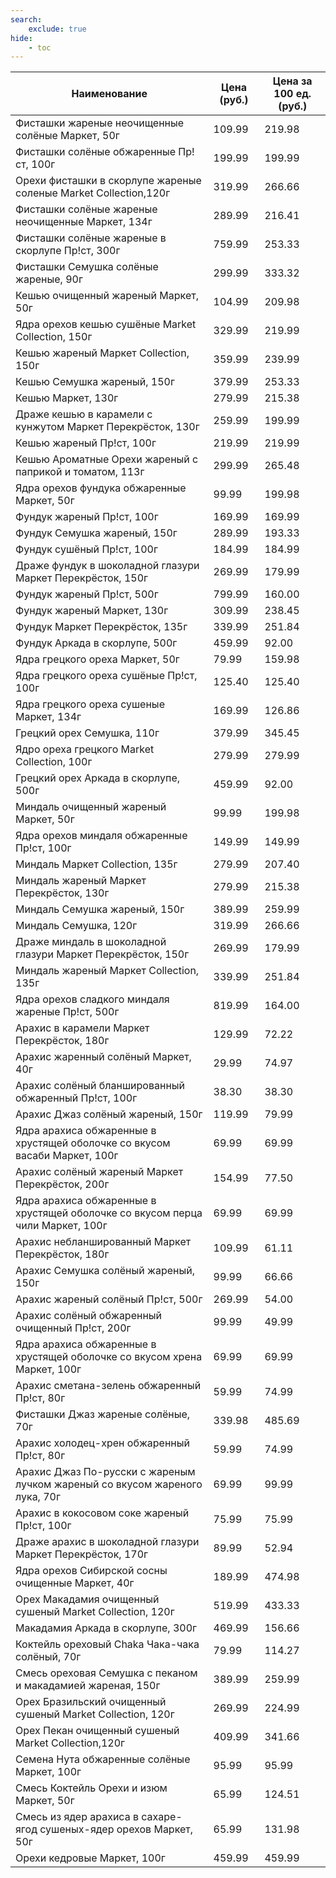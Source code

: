 ```yaml
---
search:
    exclude: true
hide:
    - toc
---
```


| Наименование | Цена (руб.) | Цена за 100 ед. (руб.) |
| -- | -- | -- |
| Фисташки жареные неочищенные солёные Маркет, 50г | 109.99 | 219.98 |
| Фисташки солёные обжаренные Пр!ст, 100г | 199.99 | 199.99 |
| Орехи фисташки в скорлупе жареные соленые Market Collection,120г | 319.99 | 266.66 |
| Фисташки солёные жареные неочищенные Маркет, 134г | 289.99 | 216.41 |
| Фисташки солёные жареные в скорлупе Пр!ст, 300г | 759.99 | 253.33 |
| Фисташки Семушка солёные жареные, 90г | 299.99 | 333.32 |
| Кешью очищенный жареный Маркет, 50г | 104.99 | 209.98 |
| Ядра орехов кешью сушёные Market Collection, 150г | 329.99 | 219.99 |
| Кешью жареный Маркет Collection, 150г | 359.99 | 239.99 |
| Кешью Семушка жареный, 150г | 379.99 | 253.33 |
| Кешью Маркет, 130г | 279.99 | 215.38 |
| Драже кешью в карамели с кунжутом Маркет Перекрёсток, 130г | 259.99 | 199.99 |
| Кешью жареный Пр!ст, 100г | 219.99 | 219.99 |
| Кешью Ароматные Орехи жареный с паприкой и томатом, 113г | 299.99 | 265.48 |
| Ядра орехов фундука обжаренные Маркет, 50г | 99.99 | 199.98 |
| Фундук жареный Пр!ст, 100г | 169.99 | 169.99 |
| Фундук Семушка жареный, 150г | 289.99 | 193.33 |
| Фундук сушёный Пр!ст, 100г | 184.99 | 184.99 |
| Драже фундук в шоколадной глазури Маркет Перекрёсток, 150г | 269.99 | 179.99 |
| Фундук жареный Пр!ст, 500г | 799.99 | 160.00 |
| Фундук жареный Маркет, 130г | 309.99 | 238.45 |
| Фундук Маркет Перекрёсток, 135г | 339.99 | 251.84 |
| Фундук Аркада в скорлупе, 500г | 459.99 | 92.00 |
| Ядра грецкого ореха Маркет, 50г | 79.99 | 159.98 |
| Ядра грецкого ореха сушёные Пр!ст, 100г | 125.40 | 125.40 |
| Ядра грецкого ореха сушеные Маркет, 134г | 169.99 | 126.86 |
| Грецкий орех Семушка, 110г | 379.99 | 345.45 |
| Ядро ореха грецкого Market Collection, 100г | 279.99 | 279.99 |
| Грецкий орех Аркада в скорлупе, 500г | 459.99 | 92.00 |
| Миндаль очищенный жареный Маркет, 50г | 99.99 | 199.98 |
| Ядра орехов миндаля обжаренные Пр!ст, 100г | 149.99 | 149.99 |
| Миндаль Маркет Collection, 135г | 279.99 | 207.40 |
| Миндаль жареный Маркет Перекрёсток, 130г | 279.99 | 215.38 |
| Миндаль Семушка жареный, 150г | 389.99 | 259.99 |
| Миндаль Семушка, 120г | 319.99 | 266.66 |
| Драже миндаль в шоколадной глазури Маркет Перекрёсток, 150г | 269.99 | 179.99 |
| Миндаль жареный Маркет Collection, 135г | 339.99 | 251.84 |
| Ядра орехов сладкого миндаля жареные Пр!ст, 500г | 819.99 | 164.00 |
| Арахис в карамели Маркет Перекрёсток, 180г | 129.99 | 72.22 |
| Арахис жаренный солёный Маркет, 40г | 29.99 | 74.97 |
| Арахис солёный бланшированный обжаренный Пр!ст, 100г | 38.30 | 38.30 |
| Арахис Джаз солёный жареный, 150г | 119.99 | 79.99 |
| Ядра арахиса обжаренные в хрустящей оболочке со вкусом васаби Маркет, 100г | 69.99 | 69.99 |
| Арахис солёный жареный Маркет Перекрёсток, 200г | 154.99 | 77.50 |
| Ядра арахиса обжаренные в хрустящей оболочке со вкусом перца чили Маркет, 100г | 69.99 | 69.99 |
| Арахис небланшированный Маркет Перекрёсток, 180г | 109.99 | 61.11 |
| Арахис Семушка солёный жареный, 150г | 99.99 | 66.66 |
| Арахис жареный солёный Пр!ст, 500г | 269.99 | 54.00 |
| Арахис солёный обжаренный очищенный Пр!ст, 200г | 99.99 | 49.99 |
| Ядра арахиса обжаренные в хрустящей оболочке со вкусом хрена Маркет, 100г | 69.99 | 69.99 |
| Арахис сметана-зелень обжаренный Пр!ст, 80г | 59.99 | 74.99 |
| Фисташки Джаз жареные солёные, 70г | 339.98 | 485.69 |
| Арахис холодец-хрен обжаренный Пр!ст, 80г | 59.99 | 74.99 |
| Арахис Джаз По-русски с жареным лучком жареный со вкусом жареного лука, 70г | 69.99 | 99.99 |
| Арахис в кокосовом соке жареный Пр!ст, 100г | 75.99 | 75.99 |
| Драже арахис в шоколадной глазури Маркет Перекрёсток, 170г | 89.99 | 52.94 |
| Ядра орехов Сибирской сосны очищенные Маркет, 40г | 189.99 | 474.98 |
| Орех Макадамия очищенный сушеный Market Collection, 120г | 519.99 | 433.33 |
| Макадамия Аркада в скорлупе, 300г | 469.99 | 156.66 |
| Коктейль ореховый Chaka Чака-чака солёный, 70г | 79.99 | 114.27 |
| Смесь ореховая Семушка с пеканом и макадамией жареная, 150г | 389.99 | 259.99 |
| Орех Бразильский очищенный сушеный Market Collection, 120г | 269.99 | 224.99 |
| Орех Пекан очищенный сушеный Market Collection,120г | 409.99 | 341.66 |
| Семена Нута обжаренные солёные Маркет, 100г | 95.99 | 95.99 |
| Смесь Коктейль Орехи и изюм Маркет,  50г | 65.99 | 124.51 |
| Смесь из ядер арахиса в сахаре-ягод сушеных-ядер орехов Маркет, 50г | 65.99 | 131.98 |
| Орехи кедровые Маркет, 100г | 459.99 | 459.99 |
